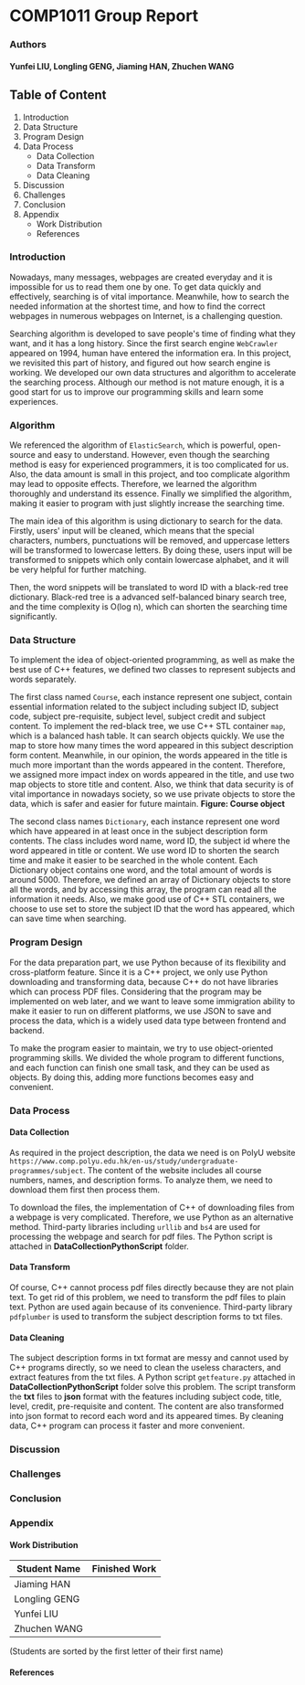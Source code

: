 # COMP1011 Group Report
### Authors
#### Yunfei LIU, Longling GENG, Jiaming HAN, Zhuchen WANG

## Table of Content
1. Introduction
3. Data Structure
4. Program Design
5. Data Process
    - Data Collection
    - Data Transform
    - Data Cleaning
6. Discussion
7. Challenges
8. Conclusion 
9. Appendix
    - Work Distribution
    - References

### Introduction
Nowadays, many messages, webpages are created everyday and it is impossible for us to read them one by one. To get data quickly and effectively, searching is of vital importance. Meanwhile, how to search the needed information at the shortest time, and how to find the correct webpages in numerous webpages on Internet, is a challenging question.

Searching algorithm is developed to save people's time of finding what they want, and it has a long history. Since the first search engine `WebCrawler` appeared on 1994, human have entered the information era. In this project, we revisited this part of history, and figured out how search engine is working. We developed our own data structures and algorithm to accelerate the searching process. Although our method is not mature enough, it is a good start for us to improve our programming skills and learn some experiences.

### Algorithm
We referenced the algorithm of `ElasticSearch`, which is powerful, open-source and easy to understand. However, even though the searching method is easy for experienced programmers, it is too complicated for us. Also, the data amount is small in this project, and too complicate algorithm may lead to opposite effects. Therefore, we learned the algorithm thoroughly and understand its essence. Finally we simplified the algorithm, making it easier to program with just slightly increase the searching time.

The main idea of this algorithm is using dictionary to search for the data. Firstly, users' input will be cleaned, which means that the special characters, numbers, punctuations will be removed, and uppercase letters will be transformed to lowercase letters. By doing these, users input will be transformed to snippets which only contain lowercase alphabet, and it will be very helpful for further matching.

Then, the word snippets will be translated to word ID with a black-red tree dictionary. Black-red tree is a advanced self-balanced binary search tree, and the time complexity is O(log n), which can shorten the searching time significantly. 
### Data Structure
To implement the idea of object-oriented programming, as well as make the best use of C++ features, we defined two classes to represent subjects and words separately. 

The first class named `Course`, each instance represent one subject, contain essential information related to the subject including subject ID, subject code, subject pre-requisite, subject level, subject credit and subject content. To implement the red-black tree, we use C++ STL container `map`, which is a balanced hash table. It can search objects quickly. We use the map to store how many times the word appeared in this subject description form content. Meanwhile, in our opinion, the words appeared in the title is much more important than the words appeared in the content. Therefore, we assigned more impact index on words appeared in the title, and use two map objects to store title and content. Also, we think that data security is of vital importance in nowadays society, so we use private objects to store the data, which is safer and easier for future maintain. **Figure: Course object**

The second class names `Dictionary`, each instance represent one word which have appeared in at least once in the subject description form contents. The class includes word name, word ID, the subject id where the word appeared in title or content. We use word ID to shorten the search time and make it easier to be searched in the whole content. Each Dictionary object contains one word, and the total amount of words is around 5000. Therefore, we defined an array of Dictionary objects to store all the words, and by accessing this array, the program can read all the information it needs. Also, we make good use of C++ STL containers, we choose to use set to store the subject ID that the word has appeared, which can save time when searching.

### Program Design
For the data preparation part, we use Python because of its flexibility and cross-platform feature. Since it is a C++ project, we only use Python downloading and transforming data, because C++ do not have libraries which can process PDF files. Considering that the program may be implemented on web later, and we want to leave some immigration ability to make it easier to run on different platforms, we use JSON to save and process the data, which is a widely used data type between frontend and backend. 

To make the program easier to maintain, we try to use object-oriented programming skills. We divided the whole program to different functions, and each function can finish one small task, and they can be used as objects. By doing this, adding more functions becomes easy and convenient.
### Data Process
#### Data Collection
As required in the project description, the data we need is on PolyU website `https://www.comp.polyu.edu.hk/en-us/study/undergraduate-programmes/subject`. The content of the website includes all course numbers, names, and description forms. To analyze them, we need to download them first then process them.

To download the files, the implementation of C++ of downloading files from a webpage is very complicated. Therefore, we use Python as an alternative method. Third-party libraries including `urllib` and `bs4` are used for processing the webpage and search for pdf files. The Python script is attached in **DataCollectionPythonScript** folder.

#### Data Transform
Of course, C++ cannot process pdf files directly because they are not plain text. To get rid of this problem, we need to transform the pdf files to plain text. Python are used again because of its convenience. Third-party library `pdfplumber` is used to transform the subject description forms to txt files.

#### Data Cleaning
The subject description forms in txt format are messy and cannot used by C++ programs directly, so we need to clean the useless characters, and extract features from the txt files. A Python script `getfeature.py` attached in **DataCollectionPythonScript** folder solve this problem. The script transform the **txt** files to **json** format with the features including subject code, title, level, credit, pre-requisite and content. The content are also transformed into json format to record each word and its appeared times. By cleaning data, C++ program can process it faster and more convenient.

### Discussion
### Challenges
### Conclusion
### Appendix
#### Work Distribution

| Student Name | Finished Work |
| ---- | ---- | 
| Jiaming HAN | |
| Longling GENG | |
| Yunfei LIU | |
| Zhuchen WANG | |

(Students are sorted by the first letter of their first name)

#### References